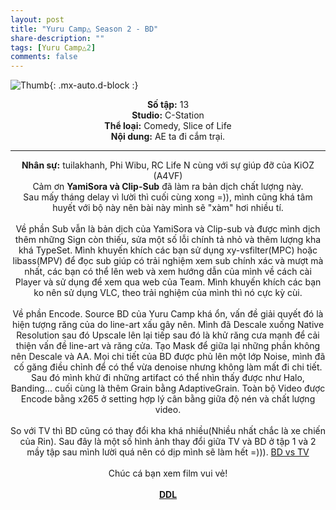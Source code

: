 ```yaml
---
layout: post
title: "Yuru Camp△ Season 2 - BD"
share-description: ""
tags: [Yuru Camp△2]
comments: false
---
```


![Thumb](https://tpn-team.github.io/assets/img/YuruCamp2_thumb.jpg){: .mx-auto.d-block :}
<center>
<b>Số tập:</b> 13<br>
<b>Studio:</b> C-Station <br>
<b>Thể loại:</b> Comedy, Slice of Life <br>
<b>Nội dung:</b> AE ta đi cắm trại.
 <br>

<hr>

<b>Nhân sự:</b> tuilakhanh, Phi Wibu, RC Life N cùng với sự giúp đỡ của KiOZ (A4VF) <br>
Cảm ơn <b>YamiSora và Clip-Sub</b> đã làm ra bản dịch chất lượng này. <br>
Sau mấy tháng delay vì lười thì cuối cùng xong =)), mình cũng khá tâm huyết với bộ này nên bài này mình sẽ "xàm" hơi nhiều tí.<br><br>
Về phần Sub vẫn là bản dịch của YamiSora và Clip-sub và được mình dịch thêm những Sign còn thiếu, sửa một số lỗi chính tả nhỏ và thêm lượng kha khá TypeSet. Mình khuyến khích các bạn sử dụng xy-vsfilter(MPC) hoặc libass(MPV) để đọc sub giúp có trải nghiệm xem sub chính xác và mượt mà nhất, các bạn có thể lên web và xem hướng dẫn của mình về cách cài Player và sử dụng để xem qua web của Team. Mình khuyến khích các bạn ko nên sử dụng VLC, theo trải nghiệm của mình thì nó cực kỳ cùi.<br><br>
Về phần Encode. Source BD của Yuru Camp khá ổn, vấn đề giải quyết đó là hiện tượng răng của do line-art xấu gây nên. Mình đã Descale xuống Native Resolution sau đó Upscale lên lại tiếp sau đó là khử răng cưa mạnh để cải thiện vấn đề line-art và răng cửa. Tạo Mask để giữa lại những phần không nên Descale và AA. Mọi chi tiết của BD được phủ lên một lớp Noise, mình đã cố găng điều chỉnh để có thể vừa denoise nhưng không làm mất đi chi tiết. Sau đó mình khử đi những artifact có thể nhìn thấy được như Halo, Banding... cuối cùng là thêm Grain bằng AdaptiveGrain. Toàn bộ Video được Encode bằng x265 ở setting hợp lý cân bằng giữa độ nén và chất lượng video.<br><br>
So với TV thì BD cũng có thay đổi kha khá nhiều(Nhiều nhất chắc là xe chiến của Rin). Sau đây là một số hình ảnh thay đổi giữa TV và BD ở tập 1 và 2 mầy tập sau mình lười quá nên có dịp mình sẽ làm hết =))). <a href="https://bin.disroot.org/?f37fd0e14f3bad5c#8Uf19ozgAw91Utw4jui6wLYwAhBjLtRbRjrrAs9nhthT">BD vs TV</a><br><br>
Chúc cá bạn xem film vui vẻ!<br><br>
<b><a href="https://github.com/TPN-Team/TPN-Team-DDL/blob/master/Yuru%20Camp%E2%96%B3%20Season%202.md">DDL</a></b> <br>
</center>
<!-- excerpt-end -->


